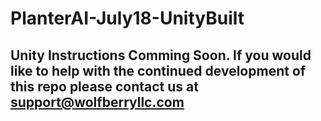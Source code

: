 # PlanterAI-July18-UnityBuilt

## Unity Instructions Comming Soon. If you would like to help with the continued development of this repo please contact us at support@wolfberryllc.com
